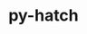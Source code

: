 ---
title: "py-hatch"
layout: cache
categories: [package, develop]
meta: {"compilers": ["none"], "num_specs": 15, "num_specs_by_stack": {"e4s": 15, "root": 15}, "oss": ["ubuntu22.04"], "platforms": ["linux"], "stacks": ["e4s", "root"], "targets": ["x86_64_v3"], "versions": ["1.14.1"]}
spec_details: [{"compiler": "none", "hash": "2m7otflq47vm5ihqowxfl5wwmmznfaiq", "os": "ubuntu22.04", "platform": "linux", "size": "-", "stacks": ["e4s", "root"], "target": "x86_64_v3", "variants": ["build_system=python_pip"], "versions": ["1.14.1"]}, {"compiler": "none", "hash": "7atesrxisp55t3nhbbrdizpzxipiow4j", "os": "ubuntu22.04", "platform": "linux", "size": "-", "stacks": ["e4s", "root"], "target": "x86_64_v3", "variants": ["build_system=python_pip"], "versions": ["1.14.1"]}, {"compiler": "none", "hash": "bqu3mht23erumpqohytiqefm7kfazt6e", "os": "ubuntu22.04", "platform": "linux", "size": "-", "stacks": ["e4s", "root"], "target": "x86_64_v3", "variants": ["build_system=python_pip"], "versions": ["1.14.1"]}, {"compiler": "none", "hash": "mrmh4rpy4xtrfylihsl3cuow3tnijh3n", "os": "ubuntu22.04", "platform": "linux", "size": "-", "stacks": ["e4s", "root"], "target": "x86_64_v3", "variants": ["build_system=python_pip"], "versions": ["1.14.1"]}, {"compiler": "none", "hash": "nwbt5wyf7osnhphiwkj4mvbhifpq74uu", "os": "ubuntu22.04", "platform": "linux", "size": "-", "stacks": ["e4s", "root"], "target": "x86_64_v3", "variants": ["build_system=python_pip"], "versions": ["1.14.1"]}, {"compiler": "none", "hash": "p4g3mc6tujlvgjqpbhpovf5d5py6gs6x", "os": "ubuntu22.04", "platform": "linux", "size": "-", "stacks": ["e4s", "root"], "target": "x86_64_v3", "variants": ["build_system=python_pip"], "versions": ["1.14.1"]}, {"compiler": "none", "hash": "r6e7we7h5r7aco7earihfiib5s25pxpc", "os": "ubuntu22.04", "platform": "linux", "size": "-", "stacks": ["e4s", "root"], "target": "x86_64_v3", "variants": ["build_system=python_pip"], "versions": ["1.14.1"]}, {"compiler": "none", "hash": "traea43pq2ik4sb3s62jqe77taq5vzdc", "os": "ubuntu22.04", "platform": "linux", "size": "-", "stacks": ["e4s", "root"], "target": "x86_64_v3", "variants": ["build_system=python_pip"], "versions": ["1.14.1"]}, {"compiler": "none", "hash": "tzjqj4rm35dnsb3fg4nkcnxvjx5nsppi", "os": "ubuntu22.04", "platform": "linux", "size": "-", "stacks": ["e4s", "root"], "target": "x86_64_v3", "variants": ["build_system=python_pip"], "versions": ["1.14.1"]}, {"compiler": "none", "hash": "u3tqgjfvefho6et3klddhj6hmc7y3i2p", "os": "ubuntu22.04", "platform": "linux", "size": "-", "stacks": ["e4s", "root"], "target": "x86_64_v3", "variants": ["build_system=python_pip"], "versions": ["1.14.1"]}, {"compiler": "none", "hash": "vkwhshjjtqnit2ulsdphyct65wmwt7fy", "os": "ubuntu22.04", "platform": "linux", "size": "-", "stacks": ["e4s", "root"], "target": "x86_64_v3", "variants": ["build_system=python_pip"], "versions": ["1.14.1"]}, {"compiler": "none", "hash": "wupxlpyyqdmdudu654gyvdv7fculoss6", "os": "ubuntu22.04", "platform": "linux", "size": "-", "stacks": ["e4s", "root"], "target": "x86_64_v3", "variants": ["build_system=python_pip"], "versions": ["1.14.1"]}, {"compiler": "none", "hash": "wv22gryi5iueymcnzlhqnvxewzffnbxa", "os": "ubuntu22.04", "platform": "linux", "size": "-", "stacks": ["e4s", "root"], "target": "x86_64_v3", "variants": ["build_system=python_pip"], "versions": ["1.14.1"]}, {"compiler": "none", "hash": "yzqhf2m3yiizf2cljbykurul7lnqtkwv", "os": "ubuntu22.04", "platform": "linux", "size": "-", "stacks": ["e4s", "root"], "target": "x86_64_v3", "variants": ["build_system=python_pip"], "versions": ["1.14.1"]}, {"compiler": "none", "hash": "z2o4glbfdpxqdvoydomiluddwfzj6zyy", "os": "ubuntu22.04", "platform": "linux", "size": "-", "stacks": ["e4s", "root"], "target": "x86_64_v3", "variants": ["build_system=python_pip"], "versions": ["1.14.1"]}]
---